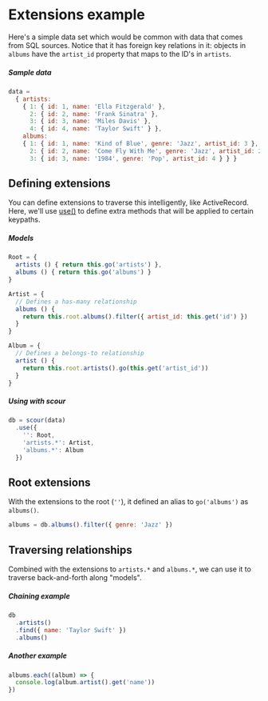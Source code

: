 # Extensions example

Here's a simple data set which would be common with data that comes from SQL
sources. Notice that it has foreign key relations in it: objects in `albums`
have the `artist_id` property that maps to the ID's in `artists`.

##### Sample data

<!-- {.file-heading} -->

```js
data =
  { artists:
    { 1: { id: 1, name: 'Ella Fitzgerald' },
      2: { id: 2, name: 'Frank Sinatra' },
      3: { id: 3, name: 'Miles Davis' },
      4: { id: 4, name: 'Taylor Swift' } },
    albums:
    { 1: { id: 1, name: 'Kind of Blue', genre: 'Jazz', artist_id: 3 },
      2: { id: 2, name: 'Come Fly With Me', genre: 'Jazz', artist_id: 2 },
      3: { id: 3, name: '1984', genre: 'Pop', artist_id: 4 } } }
```

## Defining extensions

You can define extensions to traverse this intelligently, like ActiveRecord.
Here, we'll use [use()](../README.md#use) to define extra methods that will
be applied to certain keypaths.

##### Models

<!-- {.file-heading} -->

```js
Root = {
  artists () { return this.go('artists') },
  albums () { return this.go('albums') }
}

Artist = {
  // Defines a has-many relationship
  albums () {
    return this.root.albums().filter({ artist_id: this.get('id') })
  }
}

Album = {
  // Defines a belongs-to relationship
  artist () {
    return this.root.artists().go(this.get('artist_id'))
  }
}
```

##### Using with scour

<!-- {.file-heading} -->

```js
db = scour(data)
  .use({
    '': Root,
    'artists.*': Artist,
    'albums.*': Album
  })
```

## Root extensions

With the extensions to the root (`''`), it defined an alias to `go('albums')`
as `albums()`.

```js
albums = db.albums().filter({ genre: 'Jazz' })
```

## Traversing relationships

Combined with the extensions to `artists.*` and `albums.*`, we can use it to
traverse back-and-forth along "models".

##### Chaining example

<!-- {.file-heading} -->

```js
db
  .artists()
  .find({ name: 'Taylor Swift' })
  .albums()
```

##### Another example

<!-- {.file-heading} -->

```js
albums.each((album) => {
  console.log(album.artist().get('name'))
})
```
